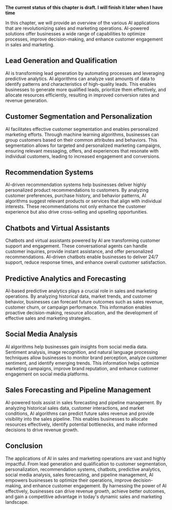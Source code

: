 **The current status of this chapter is draft. I will finish it later when I have time**

In this chapter, we will provide an overview of the various AI applications that are revolutionizing sales and marketing operations. AI-powered solutions offer businesses a wide range of capabilities to optimize processes, improve decision-making, and enhance customer engagement in sales and marketing.

Lead Generation and Qualification
---------------------------------

AI is transforming lead generation by automating processes and leveraging predictive analytics. AI algorithms can analyze vast amounts of data to identify patterns and characteristics of high-quality leads. This enables businesses to generate more qualified leads, prioritize them effectively, and allocate resources efficiently, resulting in improved conversion rates and revenue generation.

Customer Segmentation and Personalization
-----------------------------------------

AI facilitates effective customer segmentation and enables personalized marketing efforts. Through machine learning algorithms, businesses can group customers based on their common attributes and behaviors. This segmentation allows for targeted and personalized marketing campaigns, ensuring relevant messaging, offers, and experiences that resonate with individual customers, leading to increased engagement and conversions.

Recommendation Systems
----------------------

AI-driven recommendation systems help businesses deliver highly personalized product recommendations to customers. By analyzing customer preferences, purchase history, and behavior patterns, AI algorithms suggest relevant products or services that align with individual interests. These recommendations not only enhance the customer experience but also drive cross-selling and upselling opportunities.

Chatbots and Virtual Assistants
-------------------------------

Chatbots and virtual assistants powered by AI are transforming customer support and engagement. These conversational agents can handle customer inquiries, provide instant assistance, and offer personalized recommendations. AI-driven chatbots enable businesses to deliver 24/7 support, reduce response times, and enhance overall customer satisfaction.

Predictive Analytics and Forecasting
------------------------------------

AI-based predictive analytics plays a crucial role in sales and marketing operations. By analyzing historical data, market trends, and customer behavior, businesses can forecast future outcomes such as sales revenue, customer churn, or campaign performance. This information enables proactive decision-making, resource allocation, and the development of effective sales and marketing strategies.

Social Media Analysis
---------------------

AI algorithms help businesses gain insights from social media data. Sentiment analysis, image recognition, and natural language processing techniques allow businesses to monitor brand perception, analyze customer sentiment, and identify emerging trends. This information helps optimize marketing campaigns, improve brand reputation, and enhance customer engagement on social media platforms.

Sales Forecasting and Pipeline Management
-----------------------------------------

AI-powered tools assist in sales forecasting and pipeline management. By analyzing historical sales data, customer interactions, and market conditions, AI algorithms can predict future sales revenue and provide visibility into the sales pipeline. This enables businesses to allocate resources effectively, identify potential bottlenecks, and make informed decisions to drive revenue growth.

Conclusion
----------

The applications of AI in sales and marketing operations are vast and highly impactful. From lead generation and qualification to customer segmentation, personalization, recommendation systems, chatbots, predictive analytics, social media analysis, sales forecasting, and pipeline management, AI empowers businesses to optimize their operations, improve decision-making, and enhance customer engagement. By harnessing the power of AI effectively, businesses can drive revenue growth, achieve better outcomes, and gain a competitive advantage in today's dynamic sales and marketing landscape.
